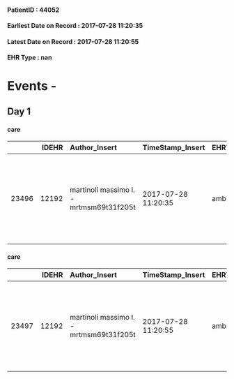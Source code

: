 
#### PatientID : 44052
#### Earliest Date on Record : 2017-07-28 11:20:35
#### Latest Date on Record : 2017-07-28 11:20:55
#### EHR Type : nan

# Events - 

## Day 1

#### care
|       |   IDEHR | Author_Insert                           | TimeStamp_Insert    | EHRType   |   PatientID |   IDGESTIONE_AUSILI |   ds_ncons |   opt_annulla_consegna | ds_note_x                                                                                                    | dt_Ric_consegna     | dt_ric_cons_forn    | opt_ausilio                                     |
|------:|--------:|:----------------------------------------|:--------------------|:----------|------------:|--------------------:|-----------:|-----------------------:|:-------------------------------------------------------------------------------------------------------------|:--------------------|:--------------------|:------------------------------------------------|
| 23496 |   12192 | martinoli massimo l. - mrtmsm69t31f205t | 2017-07-28 11:20:35 | amb       |       44052 |               23471 |      31034 |                      0 | if possible for luned√¨ perch√ © l, äôospedale wants to discharge him at all costs and the bed √® essential. | 2017-07-28 00:00:00 | 2017-07-28 00:00:00 | electronic articulated bed with side rails # 14 |

#### care
|       |   IDEHR | Author_Insert                           | TimeStamp_Insert    | EHRType   |   PatientID |   IDGESTIONE_AUSILI |   ds_ncons |   opt_annulla_consegna | ds_note_x                                                                                                    | dt_Ric_consegna     | dt_ric_cons_forn    | opt_ausilio                             |
|------:|--------:|:----------------------------------------|:--------------------|:----------|------------:|--------------------:|-----------:|-----------------------:|:-------------------------------------------------------------------------------------------------------------|:--------------------|:--------------------|:----------------------------------------|
| 23497 |   12192 | martinoli massimo l. - mrtmsm69t31f205t | 2017-07-28 11:20:55 | amb       |       44052 |               23472 |      31034 |                      0 | if possible for luned√¨ perch√ © l, äôospedale wants to discharge him at all costs and the bed √® essential. | 2017-07-28 00:00:00 | 2017-07-28 00:00:00 | antid air mattress with compressor # 16 |


